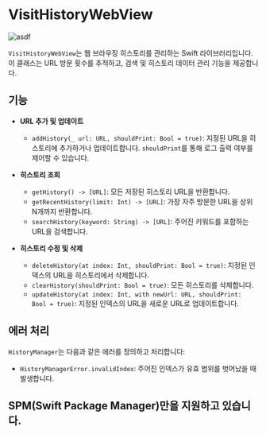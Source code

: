 # VisitHistoryWebView

![asdf](https://github.com/jjunhaa0211/VisitHistoryWebView/assets/102890390/92e9f6dd-55df-4425-839d-ad92886187a4)

`VisitHistoryWebView`는 웹 브라우징 히스토리를 관리하는 Swift 라이브러리입니다. 이 클래스는 URL 방문 횟수를 추적하고, 검색 및 히스토리 데이터 관리 기능을 제공합니다.

## 기능

- **URL 추가 및 업데이트**
  - `addHistory(_ url: URL, shouldPrint: Bool = true)`: 지정된 URL을 히스토리에 추가하거나 업데이트합니다. `shouldPrint`를 통해 로그 출력 여부를 제어할 수 있습니다.

- **히스토리 조회**
  - `getHistory() -> [URL]`: 모든 저장된 히스토리 URL을 반환합니다.
  - `getRecentHistory(limit: Int) -> [URL]`: 가장 자주 방문한 URL을 상위 N개까지 반환합니다.
  - `searchHistory(keyword: String) -> [URL]`: 주어진 키워드를 포함하는 URL을 검색합니다.

- **히스토리 수정 및 삭제**
  - `deleteHistory(at index: Int, shouldPrint: Bool = true)`: 지정된 인덱스의 URL을 히스토리에서 삭제합니다.
  - `clearHistory(shouldPrint: Bool = true)`: 모든 히스토리를 삭제합니다.
  - `updateHistory(at index: Int, with newUrl: URL, shouldPrint: Bool = true)`: 지정된 인덱스의 URL을 새로운 URL로 업데이트합니다.

## 에러 처리

`HistoryManager`는 다음과 같은 에러를 정의하고 처리합니다:
- `HistoryManagerError.invalidIndex`: 주어진 인덱스가 유효 범위를 벗어났을 때 발생합니다.

## SPM(Swift Package Manager)만을 지원하고 있습니다.
